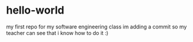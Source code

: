 # hello-world
my first repo for my software engineering class
im adding a commit so my teacher can see that i know how to do it :)
